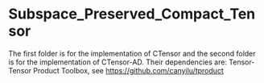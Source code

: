 # Subspace_Preserved_Compact_Tensor
The first folder is for the implementation of CTensor and the second folder is for the implementation of CTensor-AD. Their dependencies are: Tensor-Tensor Product Toolbox, see https://github.com/canyilu/tproduct
